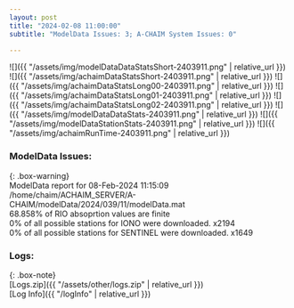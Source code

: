 ```yaml
---
layout: post
title: "2024-02-08 11:00:00"
subtitle: "ModelData Issues: 3; A-CHAIM System Issues: 0"

---
```


![]({{ "/assets/img/modelDataDataStatsShort-2403911.png" | relative_url }})
![]({{ "/assets/img/achaimDataStatsShort-2403911.png" | relative_url }})
![]({{ "/assets/img/achaimDataStatsLong00-2403911.png" | relative_url }})
![]({{ "/assets/img/achaimDataStatsLong01-2403911.png" | relative_url }})
![]({{ "/assets/img/achaimDataStatsLong02-2403911.png" | relative_url }})
![]({{ "/assets/img/modelDataDataStats-2403911.png" | relative_url }})
![]({{ "/assets/img/modelDataStationStats-2403911.png" | relative_url }})
![]({{ "/assets/img/achaimRunTime-2403911.png" | relative_url }})


### ModelData Issues:  
  
{: .box-warning}  
 ModelData report for 08-Feb-2024 11:15:09   
 /home/chaim/ACHAIM_SERVER/A-CHAIM/modelData/2024/039/11/modelData.mat   
 68.858% of RIO absoprtion values are finite   
 0% of all possible stations for IONO were downloaded. x2194   
 0% of all possible stations for SENTINEL were downloaded. x1649   
  


### Logs:  
  
{: .box-note}  
[Logs.zip]({{ "/assets/other/logs.zip" | relative_url }})  
[Log Info]({{ "/logInfo" | relative_url }})  
